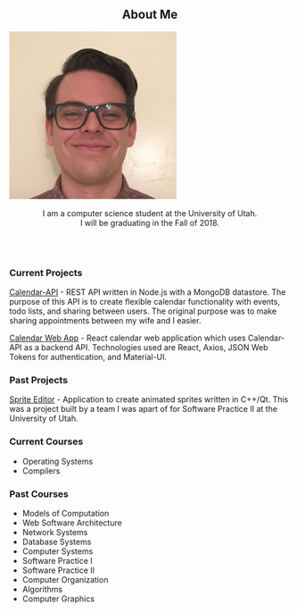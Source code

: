 ---
---

<h2 align="center">About Me</h2>

<img class="img-circle" src="images/Me_square.jpg" width="300"> 

<p align="center">
I am a computer science student at the University of Utah. <br>
I will be graduating in the Fall of 2018.
</p>
<br>
<br>

### Current Projects

[Calendar-API](https://github.com/justinbushy/node-calendar-api) - REST API written in Node.js with a MongoDB datastore. The purpose of this API is to create flexible calendar functionality with events, todo lists, and sharing between users. The original purpose was to make sharing appointments between my wife and I easier.  

[Calendar Web App](https://github.com/justinbushy/calendar-front-end) - React
calendar web application which uses Calendar-API as a backend API. Technologies
used are React, Axios, JSON Web Tokens for authentication, and Material-UI. 

### Past Projects

[Sprite Editor](https://github.com/justinbushy/SpriteEditor) - Application to create animated sprites written in C++/Qt. This was a project built by a team I was apart of for Software Practice II at the University of Utah.

### Current Courses

- Operating Systems
- Compilers


### Past Courses

- Models of Computation
- Web Software Architecture
- Network Systems
- Database Systems
- Computer Systems
- Software Practice I
- Software Practice II
- Computer Organization
- Algorithms
- Computer Graphics
